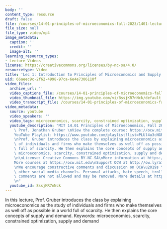 ```yaml
---
body: ''
content_type: resource
draft: false
file: /courses/14-01-principles-of-microeconomics-fall-2023/1401-lecture01-2023sep06_360p_16_9.mp4
file_size: null
file_type: video/mp4
image_metadata:
  caption: ''
  credit: ''
  image-alt: ''
learning_resource_types:
- Lecture Videos
license: https://creativecommons.org/licenses/by-nc-sa/4.0/
resourcetype: Video
title: 'Lec 1: Introduction to Principles of Microeconomics and Supply & Demand'
uid: 66aeec9c-2f62-4998-97ca-6e4e7306110f
video_files:
  archive_url: ''
  video_captions_file: /courses/14-01-principles-of-microeconomics-fall-2023/1eUcoskiOny7uj-hC8hI-l230fqqWeRCH_transcript.webvtt
  video_thumbnail_file: https://img.youtube.com/vi/8ssjKR7nNck/default.jpg
  video_transcript_file: /courses/14-01-principles-of-microeconomics-fall-2023/1eUcoskiOny7uj-hC8hI-l230fqqWeRCH_transcript.pdf
video_metadata:
  source: youtube
  video_speakers: ''
  video_tags: microeconomics, scarcity, constrained optimization, supply and demand
  youtube_description: "MIT 14.01 Principles of Microeconomics, Fall 2023 \nInstructor:\
    \ Prof. Jonathan Gruber \nView the complete course: https://ocw.mit.edu/14-01F23\n\
    YouTube Playlist: https://www.youtube.com/playlist?list=PLUl4u3cNGP60V7HxLYRaJMbFzP77bzEjb\n\
    \nProf. Gruber introduces the class by explaining microeconomics as the study\
    \ of individuals and firms who make themselves as well off as possible in a world\
    \ full of scarcity. He then explains the core concepts of supply and demand. Keywords:\
    \ microeconomics, scarcity, constrained optimization, supply and demand\t\t\t\t\
    \n\nLicense: Creative Commons BY-NC-SA\nMore information at https://ocw.mit.edu/terms\n\
    More courses at https://ocw.mit.edu\nSupport OCW at http://ow.ly/a1If50zVRlQ\n\
    \nWe encourage constructive comments and discussion on OCW\u2019s YouTube and\
    \ other social media channels. Personal attacks, hate speech, trolling, and inappropriate\
    \ comments are not allowed and may be removed. More details at https://ocw.mit.edu/comments.\n\
    \n"
  youtube_id: 8ssjKR7nNck
---
```

In this lecture, Prof. Gruber introduces the class by explaining microeconomics as the study of individuals and firms who make themselves as well off as possible in a world full of scarcity. He then explains the core concepts of supply and demand. Keywords: microeconomics, scarcity, constrained optimization, supply and demand